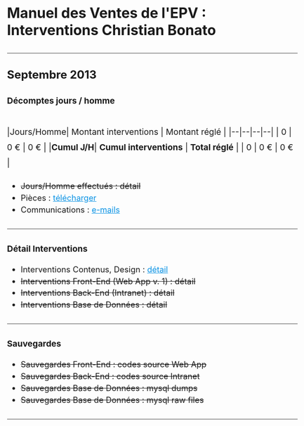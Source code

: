# Manuel des Ventes de l'EPV : Interventions Christian Bonato

---

## **Septembre 2013**  

### Décomptes jours / homme

|Jours/Homme| Montant interventions | Montant réglé |
|--|--|--|--|
| 0 | 0 € | 0 € |
|**Cumul J/H**| **Cumul interventions** | **Total réglé** |
| 0 | 0 € | 0 € |


 - ~~Jours/Homme effectués : détail~~
 - Pièces : [télécharger](https://drive.google.com/file/d/1BpLAAdtNL1i7qtbb6kKXkxv2xc182yYW/view?usp=sharing)
 - Communications : [e-mails](http://ns367573.ovh.net/castle_intranet/utilities/emails_by_category/2013-09)

---

### Détail Interventions

- Interventions Contenus, Design : [détail](http://ns367573.ovh.net/castle_intranet/utilities/reorganiser/design/2013-09)  
 - ~~Interventions Front-End  (Web App v. 1) : détail~~
 - ~~Interventions Back-End (Intranet) : détail~~
 - ~~Interventions Base de Données : détail~~

---

### Sauvegardes

 - ~~Sauvegardes Front-End : codes source Web App~~
 - ~~Sauvegardes Back-End : codes source Intranet~~
 - ~~Sauvegardes Base de Données : mysql dumps~~
 - ~~Sauvegardes Base de Données : mysql raw files~~

---

<script src="https://code.jquery.com/jquery-3.2.1.min.js"></script>

<script>
  
  $(document).ready(function(){
  
$('a').attr('target','_blank');
  
// force PDF Files to open in new window
    $('a[href$=".pdf"]').attr('target', '_blank');
  });
  
</script>

<style>
body{
  font-size: 1.15rem;
  }
  
  .inner{
      max-width: 75vw;
  }
 
 th {
    font-family: inherit;
    padding: 1rem;
    background: none;
    color: #373737;
    padding: 0.85rem;
    border: 1px solid #373737;
    font-weight: 700;
}
 
  h1 {
    margin-top: 3rem;
    font-size: 2rem;
}  

h2 {
    margin-top: 2rem;
    font-size: 1.6rem;
} 

h3 {
    margin-top: 2rem;
    font-size: 1.2rem;
} 

p{
  margin-top: 2.6rem;
  font-size:1.2rem;
  line-height: 2.2rem;
  }
  
 hr {
    height: initial;
    margin-bottom: 0.5rem;
    margin-top: 2rem;
    border: 1px solid #999;
    background: none;
}

li{
padding-top: 0.3rem;
}

a{
color:#0c93e4;
text-decoration: underline;
}

a:visited {
  color: purple;
}

#header_wrap{
display:none;
}

#main_content_wrap{
padding-bottom: 6rem;
}

#footer_wrap{
display:none;
}
</style>
